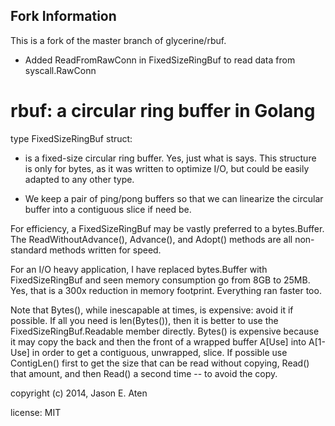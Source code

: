 ## Fork Information
This is a fork of the master branch of glycerine/rbuf.
* Added ReadFromRawConn in FixedSizeRingBuf to read data from syscall.RawConn

rbuf: a circular ring buffer in Golang
====


type FixedSizeRingBuf struct:

   * is a fixed-size circular ring buffer. Yes, just what is says.
     This structure is only for bytes, as it was written to
     optimize I/O, but could be easily adapted to any other type.

   * We keep a pair of ping/pong buffers so that we can linearize
   the circular buffer into a contiguous slice if need be.

For efficiency, a FixedSizeRingBuf may be vastly preferred to
a bytes.Buffer. The ReadWithoutAdvance(), Advance(), and Adopt()
methods are all non-standard methods written for speed.

For an I/O heavy application, I have replaced bytes.Buffer with
FixedSizeRingBuf and seen memory consumption go from 8GB to 25MB.
Yes, that is a 300x reduction in memory footprint. Everything ran
faster too.

Note that Bytes(), while inescapable at times, is expensive: avoid
it if possible. If all you need is len(Bytes()), then it is better 
to use the FixedSizeRingBuf.Readable member directly.
Bytes() is expensive because it may copy the back and then 
the front of a wrapped buffer A[Use] into A[1-Use] in order to 
get a contiguous, unwrapped, slice. If possible use ContigLen()
first to get the size that can be read without copying, Read() that
amount, and then Read() a second time -- to avoid the copy.

copyright (c) 2014, Jason E. Aten

license: MIT
